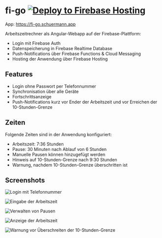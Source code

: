 # fi-go [![Deploy to Firebase Hosting](https://github.com/MrGoro/fi-go/actions/workflows/firebase-hosting-merge.yml/badge.svg)](https://github.com/MrGoro/fi-go/actions/workflows/firebase-hosting-merge.yml)

App: https://fi-go.schuermann.app

Arbeitszeitrechner als Angular-Webapp auf der Firebase-Plattform:
* Login mit Firebase Auth
* Datenspeicherung in Firebase Realtime Database
* Push-Notifications über Firebase Functions & Cloud Messaging
* Hosting der Anwendung über Firebase Hosting

## Features
* Login ohne Passwort per Telefonnummer
* Synchronisation über alle Geräte
* Fortschrittsanzeige
* Push-Notifications kurz vor Ender der Arbeitszeit und vor 
Erreichen der 10-Stunden-Grenze

## Zeiten
Folgende Zeiten sind in der Anwendung konfiguriert:
* Arbeitszeit: 7:36 Stunden
* Pause: 30 Minuten nach Ablauf von 6 Stunden
* Manuelle Pausen können hinzugefügt werden
* Hinweis auf 10-Stunden-Grenze nach 9:30 Stunden
* Warnung, nachdem 10-Stunden-Grenze überschritten ist

## Screenshots

![Login mit Telefonnummer](screens/01-login.png)

![Eingabe der Arbeitszeit](screens/02-time-input.png)

![Verwalten von Pausen](screens/03-breaks.png)

![Anzeige der Arbeitszeit](screens/04-timer.png)

![Warnung vor Überschreiten der 10-Stunden-Grenze](screens/05-warning.png)
